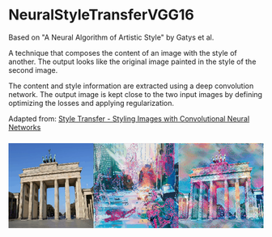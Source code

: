 # NeuralStyleTransferVGG16
Based on "A Neural Algorithm of Artistic Style" by Gatys et al.

A technique that composes the content of an image with the style of another. The output looks like the original image painted in the style of the second image.

The content and style information are extracted using a deep convolution network. The output image is kept close to the two input images by defining optimizing the losses and applying regularization. 

Adapted from: [Style Transfer - Styling Images with Convolutional Neural Networks](https://towardsdatascience.com/style-transfer-styling-images-with-convolutional-neural-networks-7d215b58f461)


<h3 align="center">
  <img src="style_transfer.gif">
</h3>
